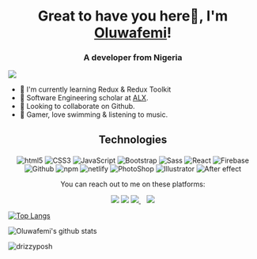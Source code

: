 <h1 align="center">Great to have you here👋, I'm <a href="https://femzyfadayomiportfolio.netlify.app/">Oluwafemi</a>!</h1>
<h3 align="center">A developer from Nigeria</h3>

![](https://visitor-badge.glitch.me/badge?page_id=drizzyposh.drizzyposh&style=flat-square&color=ffeb00)


<!-- - 🔭 I’m currently working on a Car Rental website using React, Boostrap & Firebase. -->
- 🔭 I'm currently learning Redux & Redux Toolkit
- 🌱 Software Engineering scholar at <a href="https://www.alxafrica.com/" target="_blank" >ALX</a>.
- 👯 Looking to collaborate on Github.
- 💭 Gamer, love swimming & listening to music.


<h2><p align="center">  Technologies  </p> </h2>

<p align="center">
  <img alt="html5" src="https://img.shields.io/badge/-HTML5-E34F26?style=flat-square&logo=html5&logoColor=white" />
  
  <img alt="CSS3" src="https://img.shields.io/badge/-CSS-007ACC?style=flat-square&logo=css3&logoColor=white" />
  
  <img alt="JavaScript" src="https://img.shields.io/badge/-JavaScript-007ACC?style=flat-square&logo=javascript&logoColor=yellow" />

  <img alt="Bootstrap" src="https://img.shields.io/badge/-Bootstrap-007ACC?style=flat-square&logo=bootstrap&logoColor=purple" />
  
  <img alt="Sass" src="https://img.shields.io/badge/-Sass-CC6699?style=flat-square&logo=sass&logoColor=white" />

  <img alt="React" src="https://img.shields.io/badge/-React-007ACC?style=flat-square&logo=react&logoColor=darkblue" />
  
  <img alt="Firebase" src="https://img.shields.io/badge/-Firebase-007ACC?style=flat-square&logo=firebase&logoColor=yellow" />

  <img alt="Github" src="https://img.shields.io/badge/-Github-007ACC?style=flat-square&logo=github&logoColor=white" />
  
  <img alt="npm" src="https://img.shields.io/badge/-NPM-CB3837?style=flat-square&logo=npm&logoColor=white" />
  
  <img alt="netlify" src="https://img.shields.io/badge/-Netlify-CB3837?style=flat-square&logo=netlify&logoColor=white" />

  <img alt="PhotoShop" src="https://img.shields.io/badge/-AdobePhotoshop-007ACC?style=flat-square&logo=adobephotoshop&logoColor=white" />
  
  <img alt="Illustrator" src="https://img.shields.io/badge/-Adobeillustrator-007ACC?style=flat-square&logo=adobepillustrator&logoColor=white" />
  
  <img alt="After effect" src="https://img.shields.io/badge/-AdobeAfterEffects-007ACC?style=flat-square&logo=adobeaftereffects&logoColor=white" />
  


<!--   <img alt="Python" src="https://img.shields.io/badge/-Python-007ACC?style=flat-square&logo=python&logoColor=white" /> -->
</p>



<p align="center">You can reach out to me on these platforms:</p>

<p align="center">
  <a href="https://www.linkedin.com/in/oluwafemi-fadayomi-72a274a5/"><img src="https://img.shields.io/badge/LinkedIn-0077B5?style=for-the-badge&logo=linkedin&logoColor=white"></a> 
  <a href="https://www.instagram.com/femzy.gram/?next=%2F"><img src="https://img.shields.io/badge/Instagram-E4405F?style=for-the-badge&logo=instagram&logoColor=white"></a> 
  <a href="mailto:femzyfadayomi@gmail.com">
  <img src="https://img.shields.io/badge/gmail-%23D14836.svg?&style=for-the-badge&logo=gmail&logoColor=white" />
  </a>&nbsp;&nbsp;
  <a href="https://twitter.com/____drizzy">
  <img src="https://img.shields.io/badge/twitter-%231DA1F2.svg?&style=for-the-badge&logo=twitter&logoColor=white" />
</a>
</p>



 [![Top Langs](https://github-readme-stats.vercel.app/api/top-langs/?username=drizzyposh&layout=compact&theme=nightowl)](https://github.com/drizzyposh/github-readme-stats)

![Oluwafemi's github stats](https://github-readme-stats.vercel.app/api?username=drizzyposh&count_private=true&theme=nightowl&hide=contribs,prs)

<p><img align="center" src="https://github-readme-streak-stats.herokuapp.com/?user=drizzyposh&theme=nightowl" alt="drizzyposh" /></p>
